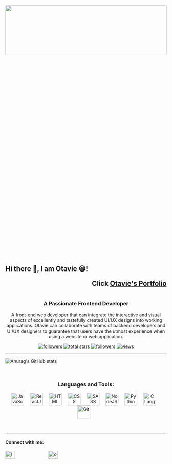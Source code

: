 <div height="100" width=>  
   <img src="https://github.com/Otavie/github_images/blob/main/github_profile2.jpg" height="20%" width="100%" />
</div>

## Hi there 👋, I am Otavie 😀! <p align="right">Click [Otavie's Portfolio](https://otavie.github.io/portfolio_v3/)</p>

<h1 align="center"></h1>
<h3 align="center">A Passionate Frontend Developer</h3>

<!-- Brief Intro -->
<p align="center">
   A front-end web developer that can integrate the interactive and visual aspects of excellently and tastefully created UI/UX designs into working applications. Otavie can collaborate with teams of backend developers and UI/UX designers to guarantee that users have the utmost experience when using a website or web application.
</p>

<!-- Link to my Socials -->
<p align="center">
   <a href="https://www.linkedin.com/in/otavie?tab=followers">
    <img alt="followers" title="Follow me on Github" src="https://custom-icon-badges.demolab.com/github/followers/Otavie?color=236ad3&labelColor=1155ba&style=for-the-badge&logo=person-add&label=Follow&logoColor=white"/></a>   
   <a href="https://github.com/Otavie?tab=repositories&sort=stargazers">
    <img alt="total stars" title="Total stars on GitHub" src="https://custom-icon-badges.demolab.com/github/stars/Otavie?color=55960c&style=for-the-badge&labelColor=488207&logo=star"/></a>
   <a href="https://github.com/Otavie?tab=followers">
    <img alt="followers" title="Follow me on Github" src="https://custom-icon-badges.demolab.com/github/followers/Otavie?color=236ad3&labelColor=1155ba&style=for-the-badge&logo=person-add&label=Follow&logoColor=white"/></a>
   <a href="https://github.com/Otavie/Simple-View-Counter">
   <img alt="views" title="GitHub profile views" src="https://freshidea.com/jonah/app/DenverCoder1-profile-views"/></a>
</p>

---

![Anurag's GitHub stats](https://github-readme-stats.vercel.app/api?username=otavie&show_icons=false&&bg_color=180,#af1e1e,#9ca3af,#4b5563,#1e40af)

<br />

<h3 align="center">Languages and Tools:</h3>

<p align="center">
   <img align="center" alt="JavaScript" width="40px" style="padding-right: 15px;" src="https://cdn.jsdelivr.net/gh/devicons/devicon/icons/javascript/javascript-original.svg" />
   <img align="center" alt="ReactJS" width="40px" style="padding-right: 15px;" src="https://cdn.jsdelivr.net/gh/devicons/devicon/icons/react/react-original.svg" />
   <img align="center" alt="HTML" width="40px" style="padding-right: 15px;" src="https://cdn.jsdelivr.net/gh/devicons/devicon/icons/html5/html5-original.svg" />
   <img align="center" alt="CSS" width="40px" style="padding-right: 15px;" src="https://cdn.jsdelivr.net/gh/devicons/devicon/icons/css3/css3-original.svg" />
   <img align="center" alt="SASS" width="40px" style="padding-right: 15px;" src="https://cdn.jsdelivr.net/gh/devicons/devicon/icons/sass/sass-original.svg" />
   <img align="center" alt="NodeJS" width="40px" style="padding-right: 15px;" src="https://cdn.jsdelivr.net/gh/devicons/devicon/icons/nodejs/nodejs-original.svg" />
   <img align="center" alt="Pythin" width="40px" style="padding-right: 15px;" src="https://cdn.jsdelivr.net/gh/devicons/devicon/icons/python/python-original.svg" />
   <img align="center" alt="C Language" width="40px" style="padding-right: 15px;" src="https://cdn.jsdelivr.net/gh/devicons/devicon/icons/c/c-original.svg" />
   <img align="center" alt="Git" width="40px" style="padding-right: 15px;" src="https://cdn.jsdelivr.net/gh/devicons/devicon/icons/git/git-original.svg" />
</p>
<br />

---

<h4 align="left">Connect with me:</h4>
<a href="https://twitter.com/loveotavie" target="blank"><img align="center" src="https://raw.githubusercontent.com/rahuldkjain/github-profile-readme-generator/master/src/images/icons/Social/twitter.svg" alt="loveotavie" height="25" width="30" style="margin-right:100px;"/></a>
<a href="https://linkedin.com/in/otavie" target="blank"><img align="center" src="https://raw.githubusercontent.com/rahuldkjain/github-profile-readme-generator/master/src/images/icons/Social/linked-in-alt.svg" alt="otavie" height="25" width="30" /></a>
